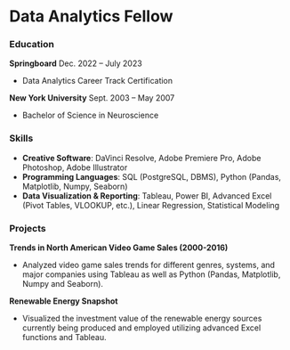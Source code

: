 # Data Analytics Fellow

### Education
**Springboard** 								            		        Dec. 2022 – July 2023
- Data Analytics Career Track Certification

**New York University** 							            		  Sept. 2003 – May 2007
- Bachelor of Science in Neuroscience 

### Skills
- **Creative Software**: DaVinci Resolve, Adobe Premiere Pro, Adobe Photoshop, Adobe Illustrator
- **Programming Languages**: SQL (PostgreSQL, DBMS), Python (Pandas, Matplotlib, Numpy, Seaborn)
- **Data Visualization & Reporting**: Tableau, Power BI, Advanced Excel (Pivot Tables, VLOOKUP, etc.), Linear Regression, Statistical Modeling

### Projects
**Trends in North American Video Game Sales (2000-2016)**
- Analyzed video game sales trends for different genres, systems, and major companies using Tableau as well as Python (Pandas, Matplotlib, Numpy and Seaborn).

**Renewable Energy Snapshot**
- Visualized the investment value of the renewable energy sources currently being produced and employed utilizing advanced Excel functions and Tableau.
